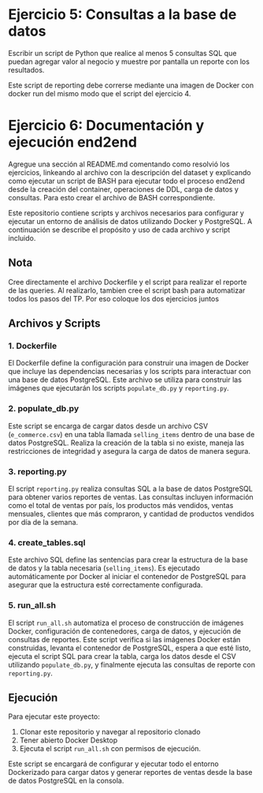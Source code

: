 # Ejercicio 5: Consultas a la base de datos
Escribir un script de Python que realice al menos 5 consultas SQL que puedan agregar valor al negocio y muestre por pantalla un reporte con los resultados.

Este script de reporting debe correrse mediante una imagen de Docker con docker run del mismo modo que el script del ejercicio 4.

# Ejercicio 6: Documentación y ejecución end2end
Agregue una sección al README.md comentando como resolvió los ejercicios, linkeando al archivo con la descripción del dataset y explicando como ejecutar un script de BASH para ejecutar todo el proceso end2end desde la creación del container, operaciones de DDL, carga de datos y consultas. Para esto crear el archivo de BASH correspondiente.

Este repositorio contiene scripts y archivos necesarios para configurar y ejecutar un entorno de análisis de datos utilizando Docker y PostgreSQL. A continuación se describe el propósito y uso de cada archivo y script incluido.

## Nota
Cree directamente el archivo Dockerfile y el script para realizar el reporte de las queries. Al realizarlo, tambien cree el script bash para automatizar todos los pasos del TP. Por eso coloque los dos ejercicios juntos

## Archivos y Scripts

### 1. Dockerfile

El Dockerfile define la configuración para construir una imagen de Docker que incluye las dependencias necesarias y los scripts para interactuar con una base de datos PostgreSQL. Este archivo se utiliza para construir las imágenes que ejecutarán los scripts `populate_db.py` y `reporting.py`.

### 2. populate_db.py

Este script se encarga de cargar datos desde un archivo CSV (`e_commerce.csv`) en una tabla llamada `selling_items` dentro de una base de datos PostgreSQL. Realiza la creación de la tabla si no existe, maneja las restricciones de integridad y asegura la carga de datos de manera segura.

### 3. reporting.py

El script `reporting.py` realiza consultas SQL a la base de datos PostgreSQL para obtener varios reportes de ventas. Las consultas incluyen información como el total de ventas por país, los productos más vendidos, ventas mensuales, clientes que más compraron, y cantidad de productos vendidos por día de la semana.

### 4. create_tables.sql

Este archivo SQL define las sentencias para crear la estructura de la base de datos y la tabla necesaria (`selling_items`). Es ejecutado automáticamente por Docker al iniciar el contenedor de PostgreSQL para asegurar que la estructura esté correctamente configurada.

### 5. run_all.sh

El script `run_all.sh` automatiza el proceso de construcción de imágenes Docker, configuración de contenedores, carga de datos, y ejecución de consultas de reportes. Este script verifica si las imágenes Docker están construidas, levanta el contenedor de PostgreSQL, espera a que esté listo, ejecuta el script SQL para crear la tabla, carga los datos desde el CSV utilizando `populate_db.py`, y finalmente ejecuta las consultas de reporte con `reporting.py`.

## Ejecución

Para ejecutar este proyecto:

1. Clonar este repositorio y navegar al repositorio clonado
2. Tener abierto Docker Desktop
3. Ejecuta el script `run_all.sh` con permisos de ejecución.
   
Este script se encargará de configurar y ejecutar todo el entorno Dockerizado para cargar datos y generar reportes de ventas desde la base de datos PostgreSQL en la consola.
